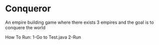 # Conqueror
An empire building game where there exists 3 empires and the goal is to conquere the world

How To Run:
1-Go to Test.java
2-Run
